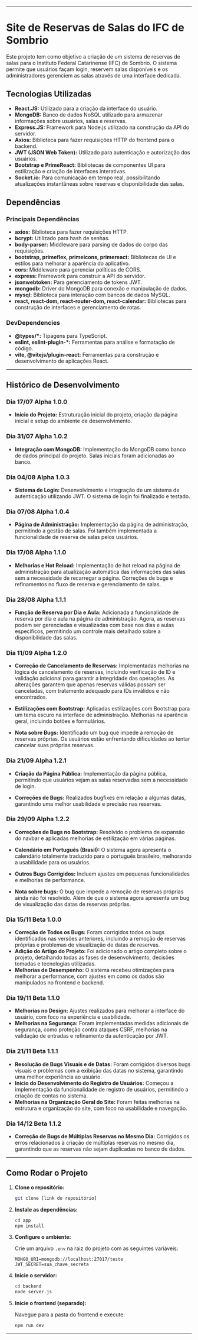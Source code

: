
---

# Site de Reservas de Salas do IFC de Sombrio

Este projeto tem como objetivo a criação de um sistema de reservas de salas para o Instituto Federal Catarinense (IFC) de Sombrio. O sistema permite que usuários façam login, reservem salas disponíveis e os administradores gerenciem as salas através de uma interface dedicada.

## Tecnologias Utilizadas

- **React.JS:** Utilizado para a criação da interface do usuário.
- **MongoDB:** Banco de dados NoSQL utilizado para armazenar informações sobre usuários, salas e reservas.
- **Express.JS:** Framework para Node.js utilizado na construção da API do servidor.
- **Axios:** Biblioteca para fazer requisições HTTP do frontend para o backend.
- **JWT (JSON Web Token):** Utilizado para autenticação e autorização dos usuários.
- **Bootstrap e PrimeReact:** Bibliotecas de componentes UI para estilização e criação de interfaces interativas.
- **Socket.io:** Para comunicação em tempo real, possibilitando atualizações instantâneas sobre reservas e disponibilidade das salas.

## Dependências

### Principais Dependências

- **axios:** Biblioteca para fazer requisições HTTP.
- **bcrypt:** Utilizado para hash de senhas.
- **body-parser:** Middleware para parsing de dados do corpo das requisições.
- **bootstrap, primeflex, primeicons, primereact:** Bibliotecas de UI e estilos para melhorar a aparência do aplicativo.
- **cors:** Middleware para gerenciar políticas de CORS.
- **express:** Framework para construir a API do servidor.
- **jsonwebtoken:** Para gerenciamento de tokens JWT.
- **mongodb:** Driver do MongoDB para conexão e manipulação de dados.
- **mysql:** Biblioteca para interação com bancos de dados MySQL.
- **react, react-dom, react-router-dom, react-calendar:** Bibliotecas para construção de interfaces e gerenciamento de rotas.

### DevDependencies

- **@types/*:** Tipagens para TypeScript.
- **eslint, eslint-plugin-*:** Ferramentas para análise e formatação de código.
- **vite, @vitejs/plugin-react:** Ferramentas para construção e desenvolvimento de aplicações React.

---

## Histórico de Desenvolvimento

### Dia 17/07 Alpha 1.0.0
- **Início do Projeto:** Estruturação inicial do projeto, criação da página inicial e setup do ambiente de desenvolvimento.

### Dia 31/07 Alpha 1.0.2
- **Integração com MongoDB:** Implementação do MongoDB como banco de dados principal do projeto. Salas iniciais foram adicionadas ao banco.

### Dia 04/08 Alpha 1.0.3
- **Sistema de Login:** Desenvolvimento e integração de um sistema de autenticação utilizando JWT. O sistema de login foi finalizado e testado.

### Dia 07/08 Alpha 1.0.4
- **Página de Administração:** Implementação da página de administração, permitindo a gestão de salas. Foi também implementada a funcionalidade de reserva de salas pelos usuários.

### Dia 17/08 Alpha 1.1.0
- **Melhorias e Hot Reload:** Implementação de hot reload na página de administração para atualização automática das informações das salas sem a necessidade de recarregar a página. Correções de bugs e refinamentos no fluxo de reserva e gerenciamento de salas.

### Dia 28/08 Alpha 1.1.1
- **Função de Reserva por Dia e Aula:** Adicionada a funcionalidade de reserva por dia e aula na página de administração. Agora, as reservas podem ser gerenciadas e visualizadas com base nos dias e aulas específicos, permitindo um controle mais detalhado sobre a disponibilidade das salas.

### Dia 11/09 Alpha 1.2.0
- **Correção de Cancelamento de Reservas:** Implementadas melhorias na lógica de cancelamento de reservas, incluindo verificação de ID e validação adicional para garantir a integridade das operações. As alterações garantem que apenas reservas válidas possam ser canceladas, com tratamento adequado para IDs inválidos e não encontrados.

- **Estilizações com Bootstrap:** Aplicadas estilizações com Bootstrap para um tema escuro na interface de administração. Melhorias na aparência geral, incluindo botões e formulários.

- **Nota sobre Bugs:** Identificado um bug que impede a remoção de reservas próprias. Os usuários estão enfrentando dificuldades ao tentar cancelar suas próprias reservas.

### Dia 21/09 Alpha 1.2.1
- **Criação da Página Pública:** Implementação da página pública, permitindo que usuários vejam as salas reservadas sem a necessidade de login.

- **Correções de Bugs:** Realizados bugfixes em relação a algumas datas, garantindo uma melhor usabilidade e precisão nas reservas.

### Dia 29/09 Alpha 1.2.2
- **Correções de Bugs no Bootstrap:** Resolvido o problema de expansão do navbar e aplicadas melhorias de estilização em várias páginas.
- **Calendário em Português (Brasil):** O sistema agora apresenta o calendário totalmente traduzido para o português brasileiro, melhorando a usabilidade para os usuários.
- **Outros Bugs Corrigidos:** Incluem ajustes em pequenas funcionalidades e melhorias de performance.

- **Nota sobre bugs:** O bug que impede a remoção de reservas próprias ainda não foi resolvido. Além de que o sistema agora apresenta um bug de visualização das datas de reservas próprias.

### Dia 15/11 Beta 1.0.0
- **Correção de Todos os Bugs:** Foram corrigidos todos os bugs identificados nas versões anteriores, incluindo a remoção de reservas próprias e problemas de visualização de datas de reservas.
- **Adição do Artigo do Projeto:** Foi adicionado o artigo completo sobre o projeto, detalhando todas as fases de desenvolvimento, decisões tomadas e tecnologias utilizadas.
- **Melhorias de Desempenho:** O sistema recebeu otimizações para melhorar a performance, com ajustes em como os dados são manipulados no frontend e backend.

### Dia 19/11 Beta 1.1.0
- **Melhorias no Design:** Ajustes realizados para melhorar a interface do usuário, com foco na experiência e usabilidade.
- **Melhorias na Segurança:** Foram implementadas medidas adicionais de segurança, como proteção contra ataques CSRF, melhorias na validação de entradas e refinamento da autenticação por JWT.

### Dia 21/11 Beta 1.1.1
- **Resolução de Bugs Visuais e de Datas:** Foram corrigidos diversos bugs visuais e problemas com a exibição das datas no sistema, garantindo uma melhor experiência ao usuário.
- **Início do Desenvolvimento do Registro de Usuários:** Começou a implementação da funcionalidade de registro de usuários, permitindo a criação de contas no sistema.
- **Melhorias na Organização Geral do Site:** Foram feitas melhorias na estrutura e organização do site, com foco na usabilidade e navegação.

### Dia 14/12 Beta 1.1.2
- **Correção de Bugs de Múltiplas Reservas no Mesmo Dia:** Corrigidos os erros relacionados à criação de múltiplas reservas no mesmo dia, garantindo que as reservas não sejam duplicadas no banco de dados.

---


## Como Rodar o Projeto

1. **Clone o repositório:**

   ```bash
   git clone [link do repositório]
   ```

2. **Instale as dependências:**

   ```bash
   cd app
   npm install
   ```

3. **Configure o ambiente:**

   Crie um arquivo `.env` na raiz do projeto com as seguintes variáveis:

   ```
   MONGO_URI=mongodb://localhost:27017/teste
   JWT_SECRET=sua_chave_secreta
   ```

4. **Inicie o servidor:**

   ```bash
   cd backend
   node server.js
   ```

5. **Inicie o frontend (separado):**

   Navegue para a pasta do frontend e execute:

   ```bash
   npm run dev
   ```

--- 